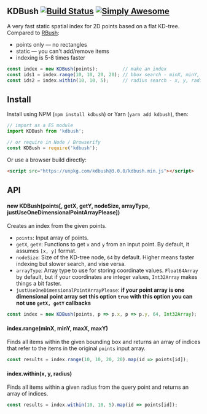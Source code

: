 ## KDBush [![Build Status](https://travis-ci.org/mourner/kdbush.svg?branch=master)](https://travis-ci.org/mourner/kdbush) [![Simply Awesome](https://img.shields.io/badge/simply-awesome-brightgreen.svg)](https://github.com/mourner/projects)

A very fast static spatial index for 2D points based on a flat KD-tree.
Compared to [RBush](https://github.com/mourner/rbush):

- points only — no rectangles
- static — you can't add/remove items
- indexing is 5-8 times faster

```js
const index = new KDBush(points);         // make an index
const ids1 = index.range(10, 10, 20, 20); // bbox search - minX, minY, maxX, maxY
const ids2 = index.within(10, 10, 5);     // radius search - x, y, radius
```

## Install

Install using NPM (`npm install kdbush`) or Yarn (`yarn add kdbush`), then:

```js
// import as a ES module
import KDBush from 'kdbush';

// or require in Node / Browserify
const KDBush = require('kdbush');
```

Or use a browser build directly:

```html
<script src="https://unpkg.com/kdbush@3.0.0/kdbush.min.js"></script>
```

## API

#### new KDBush(points[, getX, getY, nodeSize, arrayType, justUseOneDimensionalPointArrayPlease])

Creates an index from the given points.

- `points`: Input array of points.
- `getX`, `getY`: Functions to get `x` and `y` from an input point. By default, it assumes `[x, y]` format.
- `nodeSize`: Size of the KD-tree node, `64` by default. Higher means faster indexing but slower search, and vise versa.
- `arrayType`: Array type to use for storing coordinate values. `Float64Array` by default, but if your coordinates are integer values, `Int32Array` makes things a bit faster.
- `justUseOneDimensionalPointArrayPlease`: **if your point array is one dimensional point array set this option `true` with this option you can not use `getX, getY` callbacks**

```js
const index = new KDBush(points, p => p.x, p => p.y, 64, Int32Array);
```

#### index.range(minX, minY, maxX, maxY)

Finds all items within the given bounding box and returns an array of indices that refer to the items in the original `points` input array.

```js
const results = index.range(10, 10, 20, 20).map(id => points[id]);
```

#### index.within(x, y, radius)

Finds all items within a given radius from the query point and returns an array of indices.

```js
const results = index.within(10, 10, 5).map(id => points[id]);
```
